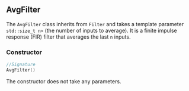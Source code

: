 ## AvgFilter

The `AvgFilter` class inherits from `Filter` and takes a template parameter `std::size_t n>` (the number of inputs to average). It is a finite impulse response (FIR) filter that averages the last `n` inputs.

### Constructor

```c++
//Signature
AvgFilter()
```

The constructor does not take any parameters.
